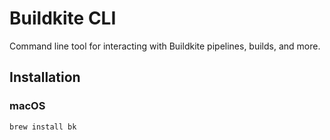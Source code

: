 # Buildkite CLI

Command line tool for interacting with Buildkite pipelines, builds, and more.

## Installation

### macOS

```sh
brew install bk
```
